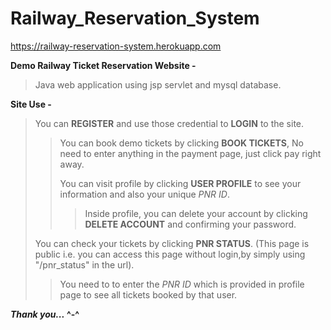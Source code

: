 # Railway_Reservation_System
https://railway-reservation-system.herokuapp.com

**Demo Railway Ticket Reservation Website -**
> Java web application using jsp servlet and mysql database.

**Site Use -**
>You can **REGISTER** and use those credential to **LOGIN** to the site.
>
>>You can book demo tickets by clicking **BOOK TICKETS**, No need to enter anything in the payment page, just click pay right away.
>>
>>You can visit profile by clicking **USER PROFILE** to see your information and also your unique *PNR ID*.
>>>
>>>Inside profile, you can delete your account by clicking **DELETE ACCOUNT** and confirming your password.
>
>You can check your tickets by clicking **PNR STATUS**. (This page is public i.e. you can access this page without login,by simply using "/pnr_status" in the url).
>>
>>You need to to enter the *PNR ID* which is provided in profile page to see all tickets booked by that user.


**_Thank you..._ ^-^**

